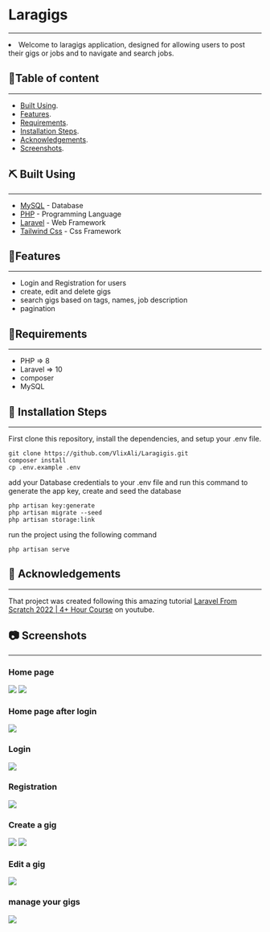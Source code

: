 # Laragigs
<p align="center">
</p>

---

<li> Welcome to laragigs application, designed  for allowing users to post their gigs or jobs and to navigate and search jobs.</li>

##  📝Table of content

---
- [Built Using](#built).
- [Features](#features).
- [Requirements](#requirements).
- [Installation Steps](#installation).
- [Acknowledgements](#acknowledgements).
- [Screenshots](#screens).


## ⛏️ Built Using <a name = "built"></a>

---
- [MySQL](https://www.mongodb.com/) - Database
- [PHP](https://www.php.net/) - Programming Language
- [Laravel](https://laravel.com/) - Web Framework
- [Tailwind Css](https://tailwindcss.com/) - Css Framework

## 🧐Features <a name = "features"></a>

---
- Login and Registration for users
- create, edit and delete gigs
- search gigs based on tags, names, job description
- pagination

## 🔧Requirements <a name = "requirements"></a>

---
- PHP => 8
- Laravel => 10
- composer
- MySQL

## 🚀 Installation Steps <a name = "installation"></a>

---

First clone this repository, install the dependencies, and setup your .env file.

```
git clone https://github.com/VlixAli/Laragigis.git
composer install
cp .env.example .env
```
add your Database credentials to your .env file and run this command to generate the app key, create and seed the database

```
php artisan key:generate
php artisan migrate --seed
php artisan storage:link
```

run the project using the following command
```
php artisan serve
```

## 🎉 Acknowledgements <a name = "acknowledgements"></a>

---
That project was created following this amazing tutorial [Laravel From Scratch 2022 | 4+ Hour Course](https://www.youtube.com/watch?v=MYyJ4PuL4pY)
on youtube.

## 📷 Screenshots <a name = "screens"></a>

---

### Home page
<img src="https://github.com/VlixAli/Laragigis/blob/master/screenshots/home1.PNG?raw=true"/>
<img src="https://github.com/VlixAli/Laragigis/blob/master/screenshots/home2.PNG?raw=true"/>

### Home page after login
<img src="https://github.com/VlixAli/Laragigis/blob/master/screenshots/home%20after%20login.PNG?raw=true"/>

### Login
<img src="https://github.com/VlixAli/Laragigis/blob/master/screenshots/login.PNG?raw=true"/>

### Registration
<img src="https://github.com/VlixAli/Laragigis/blob/master/screenshots/register.PNG?raw=true"/>

### Create a gig
<img src="https://github.com/VlixAli/Laragigis/blob/master/screenshots/create%20gig.PNG?raw=true"/>
<img src="https://github.com/VlixAli/Laragigis/blob/master/screenshots/create%20gig%202.PNG?raw=true"/>

### Edit a gig
<img src="https://github.com/VlixAli/Laragigis/blob/master/screenshots/edit%20gig.PNG?raw=true"/>

### manage your gigs
<img src="https://github.com/VlixAli/Laragigis/blob/master/screenshots/manage%20gigs.PNG?raw=true"/>





